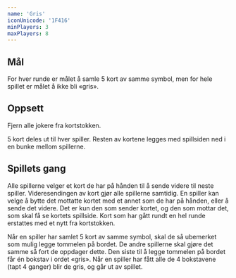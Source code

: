 ```yaml
---
name: 'Gris'
iconUnicode: '1F416'
minPlayers: 3
maxPlayers: 8
---
```

## Mål

For hver runde er målet å samle 5 kort av samme symbol, men for hele spillet er
målet å ikke bli «gris».

## Oppsett

Fjern alle jokere fra kortstokken.

5 kort deles ut til hver spiller. Resten av kortene legges med spillsiden ned i en
bunke mellom spillerne.

## Spillets gang

Alle spillerne velger et kort de har på hånden til å sende videre til neste
spiller. Videresendingen av kort gjør alle spillerne samtidig. En spiller kan
velge å bytte det mottatte kortet med et annet som de har på hånden, eller å
sende det videre. Det er kun den som sender kortet, og den som mottar det, som
skal få se kortets spillside. Kort som har gått rundt en hel runde erstattes med
et nytt fra kortstokken.

Når en spiller har samlet 5 kort av samme symbol, skal de så ubemerket som mulig
legge tommelen på bordet. De andre spillerne skal gjøre det samme så fort de
oppdager dette. Den siste til å legge tommelen på bordet får én bokstav i ordet
«gris». Når en spiller har fått alle de 4 bokstavene (tapt 4 ganger) blir de gris,
og går ut av spillet.
